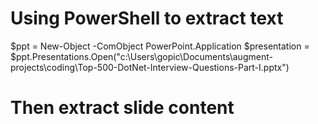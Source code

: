 
# Using PowerShell to extract text
$ppt = New-Object -ComObject PowerPoint.Application
$presentation = $ppt.Presentations.Open("c:\Users\gopic\Documents\augment-projects\coding\Top-500-DotNet-Interview-Questions-Part-I.pptx")
# Then extract slide content

